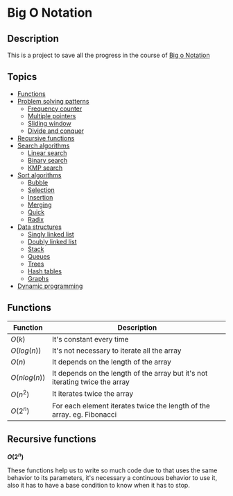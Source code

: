 # Big O Notation

## Description

This is a project to save all the progress in the course of [Big o Notation](https://www.udemy.com/course/js-algorithms-and-data-structures-masterclass/)

## Topics

- [Functions](#functions)
- [Problem solving patterns](problem_solving_patterns)
  - [Frequency counter](problem_solving_patterns#frequency-counter)
  - [Multiple pointers](problem_solving_patterns#multiple-pointers)
  - [Sliding window](problem_solving_patterns#sliding-window)
  - [Divide and conquer](problem_solving_patterns#divide-and-conquer)
- [Recursive functions](#recursive-functions)
- [Search algorithms](search)
  - [Linear search](search#linear-search)
  - [Binary search](search#binary-Search)
  - [KMP search](search#kmp-Search)
- [Sort algorithms](sort)
  - [Bubble](sort#bubble)
  - [Selection](sort#selection)
  - [Insertion](sort#insertion)
  - [Merging](sort#merging)
  - [Quick](sort#quick)
  - [Radix](sort#radix)
- [Data structures](data_structures)
  - [Singly linked list](data_structures#singly-linked-list)
  - [Doubly linked list](data_structures#doubly-linked-list)
  - [Stack](data_structures#stack)
  - [Queues](data_structures#queues)
  - [Trees](data_structures#trees)
  - [Hash tables](data_structures#hash-tables)
  - [Graphs](data_structures#graphs)
- [Dynamic programming](dynamic_programming)

## Functions

Function | Description
-------- | -----------
$O(k)$ | It's constant every time
$O(log(n))$ | It's not necessary to iterate all the array
$O(n)$ | It depends on the length of the array
$O(n log(n))$ | It depends on the length of the array but it's not iterating twice the array
$O(n^2)$ | It iterates twice the array
$O(2^n)$ | For each element iterates twice the length of the array. eg. Fibonacci

## Recursive functions

**$O(2^n)$**

These functions help us to write so much code due to that uses the same behavior to its parameters, it's necessary a continuous behavior to use it, also it has to have a base condition to know when it has to stop.
